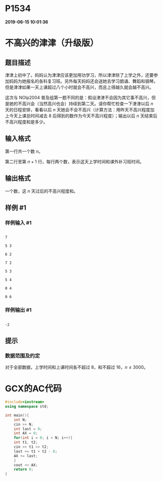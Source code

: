 
# P1534

**2019-06-15 10:01:36**
    
# 不高兴的津津（升级版）

## 题目描述

津津上初中了。妈妈认为津津应该更加用功学习，所以津津除了上学之外，还要参加妈妈为她报名的各科复习班。另外每天妈妈还会送她去学习朗诵、舞蹈和钢琴。但是津津如果一天上课超过八个小时就会不高兴，而且上得越久就会越不高兴。

这次与 NOIp2004 普及组第一题不同的是：假设津津不会因为其它事不高兴，但是她的不高兴会（当然高兴也会）持续到第二天。请你帮忙检查一下津津以后 $n$ 天的日程安排，看看以后 $n$ 天她会不会不高兴（计算方法：用昨天不高兴程度加上今天上课总时间减去 $8$ 后得到的数作为今天不高兴程度）；输出以后 $n$ 天结束后不高兴程度和是多少。

## 输入格式

第一行共一个数 $n$。

第二行至第 $n+1$ 行，每行两个数，表示这天上学时间和课外补习班时间。

## 输出格式

一个数，这 $n$ 天过后的不高兴程度和。

## 样例 #1

### 样例输入 #1

```
7
5 3
6 2
7 2
5 3
5 4
0 4
0 6
```

### 样例输出 #1

```
-2
```

## 提示

### 数据范围及约定

对于全部数据，上学时间和上课时间各不超过 $8$，和不超过 $16$，$n \le 3000$。

# GCX的AC代码
```cpp
#include<iostream>
using namespace std;

int main(){
    int N;
    cin >> N;
    int last = 0;
    int AX = 0;
    for(int i = 0; i < N; i++){
	int t1, t2;
	cin >> t1 >> t2;
	last += t1 + t2 - 8;
	AX += last;
    }
    cout << AX;
    return 0;
}

```

